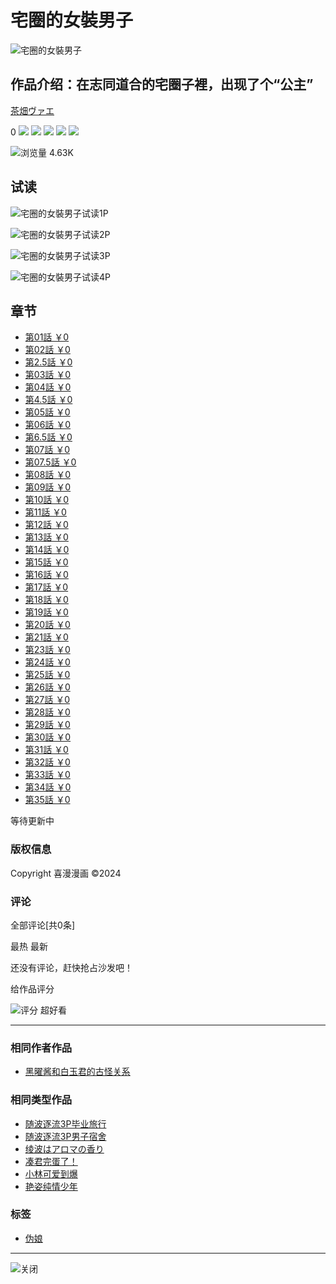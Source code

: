 # 宅圈的女裝男子

![宅圈的女裝男子](https://cdn.favcomic.com/file/e-media/image/cover/e5d0a8be67154066a8f01b3004fcb2a4.webp)

## 作品介绍：在志同道合的宅圈子裡，出现了个“公主”

[茶畑ヴァエ](/search?author=茶畑ヴァエ) 

0 ![](https://cdn.favcomic.com/file/e-media/static/image/star_icon.svg) ![](https://cdn.favcomic.com/file/e-media/static/image/star_icon.svg) ![](https://cdn.favcomic.com/file/e-media/static/image/star_icon.svg) ![](https://cdn.favcomic.com/file/e-media/static/image/star_icon.svg) ![](https://cdn.favcomic.com/file/e-media/static/image/star_icon.svg)

![浏览量](https://cdn.favcomic.com/file/e-media/static/image/open_eye_icon.svg) 4.63K 

## 试读

![宅圈的女裝男子试读1P](https://cdn.favcomic.com/file/e-media/image/comic/939832435703685120/1/1.webp)

![宅圈的女裝男子试读2P](https://cdn.favcomic.com/file/e-media/image/comic/939832435703685120/1/2.webp)

![宅圈的女裝男子试读3P](https://cdn.favcomic.com/file/e-media/image/comic/939832435703685120/1/3.webp)

![宅圈的女裝男子试读4P](https://cdn.favcomic.com/file/e-media/image/comic/939832435703685120/1/4.webp)

## 章节

- [第01話 ￥0](/comic/chapter/946382945726373888 "宅圈的女裝男子第01話") 
- [第02話 ￥0](/comic/chapter/946382945827037184 "宅圈的女裝男子第02話") 
- [第2.5話 ￥0](/comic/chapter/946382945973837825 "宅圈的女裝男子第2.5話") 
- [第03話 ￥0](/comic/chapter/946382946070306816 "宅圈的女裝男子第03話") 
- [第04話 ￥0](/comic/chapter/946382946158387201 "宅圈的女裝男子第04話") 
- [第4.5話 ￥0](/comic/chapter/946382946250661888 "宅圈的女裝男子第4.5話") 
- [第05話 ￥0](/comic/chapter/946382946347130880 "宅圈的女裝男子第05話") 
- [第06話 ￥0](/comic/chapter/946382946431016960 "宅圈的女裝男子第06話") 
- [第6.5話 ￥0](/comic/chapter/946382946519097344 "宅圈的女裝男子第6.5話") 
- [第07話 ￥0](/comic/chapter/946382946607177728 "宅圈的女裝男子第07話") 
- [第07.5話 ￥0](/comic/chapter/946382946691063808 "宅圈的女裝男子第7.5話") 
- [第08話 ￥0](/comic/chapter/946382946779144192 "宅圈的女裝男子第08話") 
- [第09話 ￥0](/comic/chapter/946382946917556224 "宅圈的女裝男子第09話") 
- [第10話 ￥0](/comic/chapter/946382947005636608 "宅圈的女裝男子第10話") 
- [第11話 ￥0](/comic/chapter/953885518280663040 "宅圈的女裝男子第11話") 
- [第12話 ￥0](/comic/chapter/964559291061248000 "宅圈的女裝男子第12話") 
- [第13話 ￥0](/comic/chapter/965626988104654848 "宅圈的女裝男子第13話") 
- [第14話 ￥0](/comic/chapter/966378261439455232 "宅圈的女裝男子第14話") 
- [第15話 ￥0](/comic/chapter/966378261527535616 "宅圈的女裝男子第15話") 
- [第16話 ￥0](/comic/chapter/966378261615616000 "宅圈的女裝男子第16話") 
- [第17話 ￥0](/comic/chapter/967431048336121856 "宅圈的女裝男子第17話") 
- [第18話 ￥0](/comic/chapter/967431048424202240 "宅圈的女裝男子第18話") 
- [第19話 ￥0](/comic/chapter/967431048529059840 "宅圈的女裝男子第19話") 
- [第20話 ￥0](/comic/chapter/979788503015628800 "宅圈的女裝男子第20話") 
- [第21話 ￥0](/comic/chapter/979788503116292096 "宅圈的女裝男子第21話") 
- [第23話 ￥0](/comic/chapter/985189006255988736 "宅圈的女裝男子第23話") 
- [第24話 ￥0](/comic/chapter/996804006963716096 "宅圈的女裝男子第24話") 
- [第25話 ￥0](/comic/chapter/996804007005659136 "宅圈的女裝男子第25話") 
- [第26話 ￥0](/comic/chapter/996804007131488256 "宅圈的女裝男子第26話") 
- [第27話 ￥0](/comic/chapter/1050069561140977664 "宅圈的女裝男子第27話") 
- [第28話 ￥0](/comic/chapter/1050818463624470528 "宅圈的女裝男子第28話") 
- [第29話 ￥0](/comic/chapter/1050818463678996480 "宅圈的女裝男子第29話") 
- [第30話 ￥0](/comic/chapter/1050818463737716736 "宅圈的女裝男子第30話") 
- [第31話 ￥0](/comic/chapter/1050818463792242688 "宅圈的女裝男子第31話") 
- [第32話 ￥0](/comic/chapter/1050818463855157248 "宅圈的女裝男子第32話") 
- [第33話 ￥0](/comic/chapter/1068772495164841984 "宅圈的女裝男子第33話") 
- [第34話 ￥0](/comic/chapter/1068772495227756544 "宅圈的女裝男子第34話") 
- [第35話 ￥0](/comic/chapter/1068772495294865408 "宅圈的女裝男子第35話") 

等待更新中

### 版权信息

Copyright 喜漫漫画 ©2024

### 评论

全部评论\[共0条\]

最热 最新

还没有评论，赶快抢占沙发吧！

给作品评分

![评分](https://cdn.favcomic.com/file/e-media/static/image/star_active_icon.svg) 超好看

---
### 相同作者作品

- [黑曜酱和白玉君的古怪关系](/comic/detail/1060529300438130688 "黑曜酱和白玉君的古怪关系") 

### 相同类型作品

- [随波逐流3P毕业旅行](/comic/detail/1076993716444602368 "随波逐流3P毕业旅行") 
- [随波逐流3P男子宿舍](/comic/detail/1076993542750085120 "随波逐流3P男子宿舍") 
- [绫波はアロマの香り](/comic/detail/1075541308803784704 "绫波はアロマの香り") 
- [凑君完蛋了！](/comic/detail/1075107661026041856 "凑君完蛋了！") 
- [小林可爱到爆](/comic/detail/1020073099678326784 "小林可爱到爆") 
- [艳姿纯情少年](/comic/detail/1024304560237322240 "艳姿纯情少年") 

### 标签

- [伪娘](/boy?tag=83)

---

![关闭](https://cdn.favcomic.com/file/e-media/static/image/dialog_close_icon.svg)
<!-- tcd_original_link https://www.favcomic.com/comic/detail/939832435703685120 -->
